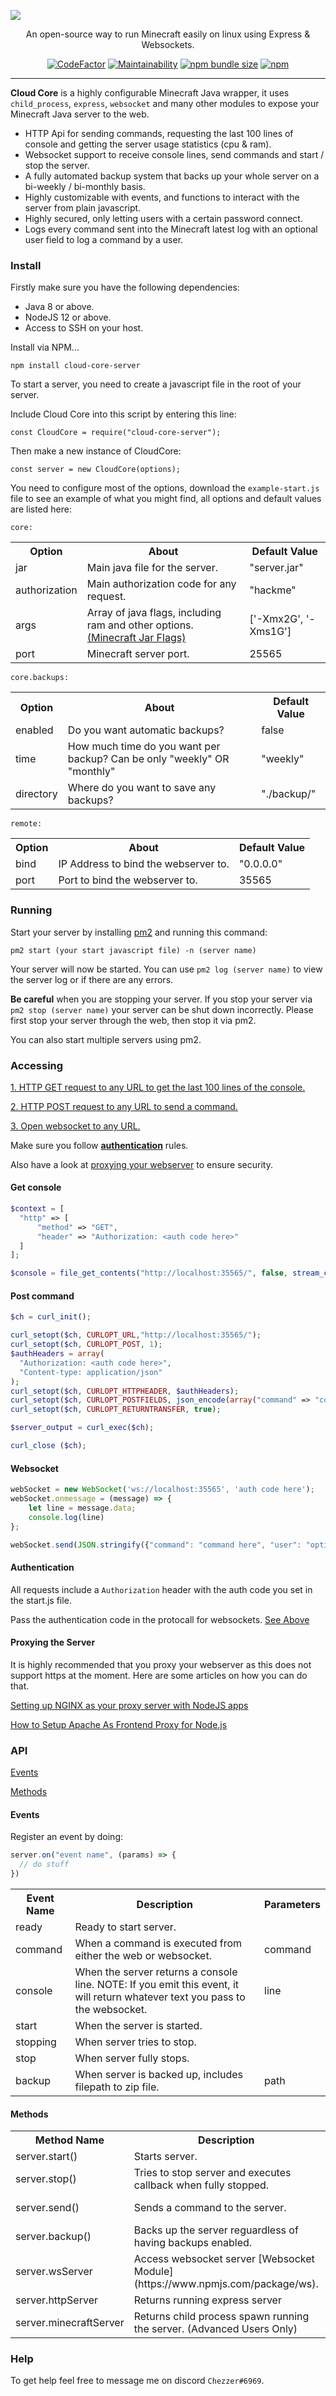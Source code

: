 ![](https://i.imgur.com/n6Sj5U7.png)
<p align="center">
  An open-source way to run Minecraft easily on linux using Express & Websockets.
</p>
<p align="center">
  <a href="https://www.codefactor.io/repository/github/chezzer-ub/cloud-core/overview/main"><img src="https://www.codefactor.io/repository/github/chezzer-ub/cloud-core/badge/main" alt="CodeFactor"></a>
  <a href="https://codeclimate.com/github/Chezzer-ub/cloud-core/maintainability"><img src="https://api.codeclimate.com/v1/badges/8b5b0bddfd291e174cf0/maintainability" alt="Maintainability"></a>
  <a href="http://npmjs.com/package/cloud-core-server"><img src="https://img.shields.io/bundlephobia/min/cloud-core-server" alt="npm bundle size"></a>
  <a href="http://npmjs.com/package/cloud-core-server"><img src="https://img.shields.io/npm/dt/cloud-core-server" alt="npm"></a>
</p>

----

**Cloud Core** is a highly configurable Minecraft Java wrapper, it uses `child_process`, `express`, `websocket` and many other modules to expose your Minecraft Java server to the web.

* HTTP Api for sending commands, requesting the last 100 lines of console and getting the server usage statistics (cpu & ram).
* Websocket support to receive console lines, send commands and start / stop the server.
* A fully automated backup system that backs up your whole server on a bi-weekly / bi-monthly basis.
* Highly customizable with events, and functions to interact with the server from plain javascript.
* Highly secured, only letting users with a certain password connect.
* Logs every command sent into the Minecraft latest log with an optional user field to log a command by a user.

### Install

Firstly make sure you have the following dependencies:
* Java 8 or above.
* NodeJS 12 or above.
* Access to SSH on your host.

Install via NPM...
```
npm install cloud-core-server
```

To start a server, you need to create a javascript file in the root of your server.

Include Cloud Core into this script by entering this line:
```
const CloudCore = require("cloud-core-server");
```

Then make a new instance of CloudCore:
```
const server = new CloudCore(options);
```

You need to configure most of the options, download the `example-start.js` file to see an example of what you might find, all options and default values are listed here:

`core:`
<table>
  <tr>
    <th>Option</th>
    <th>About</th>
    <th>Default Value</th>
  </tr>
  <tr>
    <td>jar</td>
    <td>Main java file for the server.</td>
    <td>"server.jar"</td>
  </tr>
  <tr>
    <td>authorization</td>
    <td>Main authorization code for any request.</td>
    <td>"hackme"</td>
  </tr>
  <tr>
    <td>args</td>
    <td>Array of java flags, including ram and other options. <a href="https://minecraft.fandom.com/wiki/Tutorials/Setting_up_a_server#Minecraft_options">(Minecraft Jar Flags)</a></td>
    <td>['-Xmx2G', '-Xms1G']</td>
  </tr>
  <tr>
    <td>port</td>
    <td>Minecraft server port.</td>
    <td>25565</td>
  </tr>
</table>

`core.backups:`
<table>
  <tr>
    <th>Option</th>
    <th>About</th>
    <th>Default Value</th>
  </tr>
  <tr>
    <td>enabled</td>
    <td>Do you want automatic backups?</td>
    <td>false</td>
  </tr>
  <tr>
    <td>time</td>
    <td>How much time do you want per backup? Can be only "weekly" OR "monthly"</td>
    <td>"weekly"</td>
  </tr>
  <tr>
    <td>directory</td>
    <td>Where do you want to save any backups?</td>
    <td>"./backup/"</td>
  </tr>
</table>

`remote:`
<table>
  <tr>
    <th>Option</th>
    <th>About</th>
    <th>Default Value</th>
  </tr>
  <tr>
    <td>bind</td>
    <td>IP Address to bind the webserver to.</td>
    <td>"0.0.0.0"</td>
  </tr>
  <tr>
    <td>port</td>
    <td>Port to bind the webserver to.</td>
    <td>35565</td>
  </tr>
</table>

### Running

Start your server by installing [pm2](https://pm2.keymetrics.io/) and running this command:

```
pm2 start (your start javascript file) -n (server name)
```

Your server will now be started. You can use `pm2 log (server name)` to view the server log or if there are any errors.

**Be careful** when you are stopping your server. If you stop your server via `pm2 stop (server name)` your server can be shut down incorrectly. Please first stop your server through the web, then stop it via pm2.

You can also start multiple servers using pm2.

### Accessing

[1. HTTP GET request to any URL to get the last 100 lines of the console.](#access-1)

[2. HTTP POST request to any URL to send a command.](#access-2)

[3. Open websocket to any URL.](#access-3)

Make sure you follow [**authentication**](#authentication) rules.

Also have a look at [proxying your webserver](#proxy) to ensure security.

<h4 id="access-1">Get console</h4>

```PHP
$context = [
  "http" => [
      "method" => "GET",
      "header" => "Authorization: <auth code here>"
  ]
];

$console = file_get_contents("http://localhost:35565/", false, stream_context_create($context))
```


<h4 id="access-2">Post command</h4>

```PHP
$ch = curl_init();

curl_setopt($ch, CURLOPT_URL,"http://localhost:35565/");
curl_setopt($ch, CURLOPT_POST, 1);
$authHeaders = array(
  "Authorization: <auth code here>",
  "Content-type: application/json"
);
curl_setopt($ch, CURLOPT_HTTPHEADER, $authHeaders);
curl_setopt($ch, CURLOPT_POSTFIELDS, json_encode(array("command" => "command here", "user" => "optional user here")));
curl_setopt($ch, CURLOPT_RETURNTRANSFER, true);

$server_output = curl_exec($ch);

curl_close ($ch);
```


<h4 id="access-3">Websocket</h4>

```JavaScript
webSocket = new WebSocket('ws://localhost:35565', 'auth code here');
webSocket.onmessage = (message) => {
    let line = message.data;
    console.log(line)
};

webSocket.send(JSON.stringify({"command": "command here", "user": "optional user here"}))
```

<h4 id="authentication">Authentication</h4>

All requests include a `Authorization` header with the auth code you set in the start.js file.

Pass the authentication code in the protocall for websockets. [See Above](#access-3)


<h4 id="proxy">Proxying the Server</h4>

It is highly recommended that you proxy your webserver as this does not support https at the moment. Here are some articles on how you can do that.

[Setting up NGINX as your proxy server with NodeJS apps](https://blog.codingblocks.com/2019/setting-up-nginx-as-your-proxy-server-with-nodejs-apps/)

[How to Setup Apache As Frontend Proxy for Node.js](https://tecadmin.net/apache-frontend-proxy-nodejs/)

### API

[Events](#events)

[Methods](#methods)

<h4 id="events">Events</h4>

Register an event by doing:

```JavaScript
server.on("event name", (params) => {
  // do stuff
})
```

<table>
  <tr>
    <th>Event Name</th>
    <th>Description</th>
    <th>Parameters</th>
  </tr>
  <tr>
    <td>ready</td>
    <td>Ready to start server.</td>
    <td></td>
  </tr>
  <tr>
    <td>command</td>
    <td>When a command is executed from either the web or websocket.</td>
    <td>command</td>
  </tr>
  <tr>
    <td>console</td>
    <td>When the server returns a console line. NOTE: If you emit this event, it will return whatever text you pass to the websocket.</td>
    <td>line</td>
  </tr>
  <tr>
    <td>start</td>
    <td>When the server is started.</td>
    <td></td>
  </tr>
  <tr>
    <td>stopping</td>
    <td>When server tries to stop.</td>
    <td></td>
  </tr>
  <tr>
    <td>stop</td>
    <td>When server fully stops.</td>
    <td></td>
  </tr>
  <tr>
    <td>backup</td>
    <td>When server is backed up, includes filepath to zip file.</td>
    <td>path</td>
  </tr>
</table>

<h4 id="methods">Methods</h4>

<table>
  <tr>
    <th>Method Name</th>
    <th>Description</th>
    <th>Parameters</th>
  </tr>
  <tr>
    <td>server.start()</td>
    <td>Starts server.</td>
    <td></td>
  </tr>
  <tr>
    <td>server.stop(<Function>)</td>
    <td>Tries to stop server and executes callback when fully stopped.</td>
    <td>Callback Function</td>
  </tr>
  <tr>
    <td>server.send(<String>)</td>
    <td>Sends a command to the server.</td>
    <td>Command to send</td>
  </tr>
  <tr>
    <td>server.backup()</td>
    <td>Backs up the server reguardless of having backups enabled.</td>
    <td></td>
  </tr>
  <tr>
    <td>server.wsServer</td>
    <td>Access websocket server [Websocket Module](https://www.npmjs.com/package/ws).</td>
    <td></td>
  </tr>
  <tr>
    <td>server.httpServer</td>
    <td>Returns running express server</td>
    <td></td>
  </tr>
  <tr>
    <td>server.minecraftServer</td>
    <td>Returns child process spawn running the server. (Advanced Users Only)</td>
    <td></td>
  </tr>
</table>

### Help
To get help feel free to message me on discord `Chezzer#6969`.
